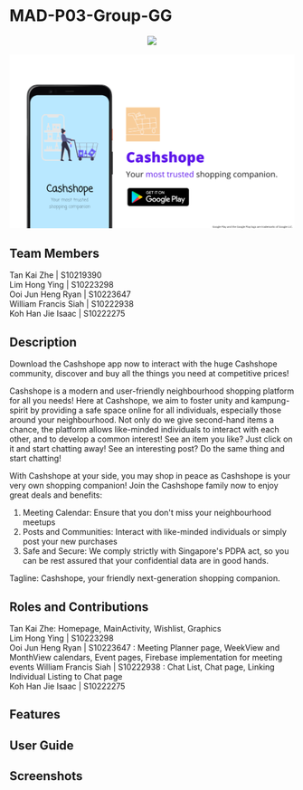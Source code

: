# MAD-P03-Group-GG
<p align="center">
  <img src="https://img.shields.io/github/release-date/DancinComrade/electron-python-example?style=for-the-badge">
</p>

![AdvertBanner](resources/advertbanner.png)

## Team Members
Tan Kai Zhe | S10219390 </br>
Lim Hong Ying | S10223298 </br>
Ooi Jun Heng Ryan | S10223647 </br>
William Francis Siah | S10222938 </br>
Koh Han Jie Isaac | S10222275 </br>

## Description
Download the Cashshope app now to interact with the huge Cashshope community, discover and buy all
the things  you need at competitive prices!

Cashshope is a modern and user-friendly neighbourhood shopping platform for all you needs! Here at
Cashshope, we aim to foster unity and kampung-spirit by providing a safe space online for all
individuals, especially those around your neighbourhood. Not only do we give second-hand items a
chance, the platform allows like-minded individuals to interact with each other, and to develop a
common interest! See an item you like? Just click on it and start chatting away! See an interesting
post? Do the same thing and start chatting!

With Cashshope at your side, you may shop in peace as Cashshope is your very own shopping companion!
Join the Cashshope family now to enjoy great deals and benefits:
1) Meeting Calendar: Ensure that you don't miss your neighbourhood meetups
2) Posts and Communities: Interact with like-minded individuals or simply post your new purchases
3) Safe and Secure: We comply strictly with Singapore's PDPA act, so you can be rest assured that
your confidential data are in good hands.

Tagline: Cashshope, your friendly next-generation shopping companion.

## Roles and Contributions
Tan Kai Zhe: Homepage, MainActivity, Wishlist, Graphics </br>
Lim Hong Ying | S10223298 </br>
Ooi Jun Heng Ryan | S10223647 : Meeting Planner page, WeekView and MonthView calendars, Event pages, Firebase implementation for meeting events
William Francis Siah | S10222938 : Chat List, Chat page, Linking Individual Listing to Chat page</br>
Koh Han Jie Isaac | S10222275 </br>

## Features


## User Guide

## Screenshots
